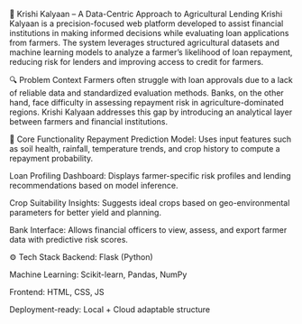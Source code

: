 🌾 Krishi Kalyaan – A Data-Centric Approach to Agricultural Lending
Krishi Kalyaan is a precision-focused web platform developed to assist financial institutions in making informed decisions while evaluating loan applications from farmers. The system leverages structured agricultural datasets and machine learning models to analyze a farmer’s likelihood of loan repayment, reducing risk for lenders and improving access to credit for farmers.

🔍 Problem Context
Farmers often struggle with loan approvals due to a lack of reliable data and standardized evaluation methods. Banks, on the other hand, face difficulty in assessing repayment risk in agriculture-dominated regions. Krishi Kalyaan addresses this gap by introducing an analytical layer between farmers and financial institutions.

🧠 Core Functionality
Repayment Prediction Model: Uses input features such as soil health, rainfall, temperature trends, and crop history to compute a repayment probability.

Loan Profiling Dashboard: Displays farmer-specific risk profiles and lending recommendations based on model inference.

Crop Suitability Insights: Suggests ideal crops based on geo-environmental parameters for better yield and planning.

Bank Interface: Allows financial officers to view, assess, and export farmer data with predictive risk scores.

⚙️ Tech Stack
Backend: Flask (Python)

Machine Learning: Scikit-learn, Pandas, NumPy

Frontend: HTML, CSS, JS

Deployment-ready: Local + Cloud adaptable structure
